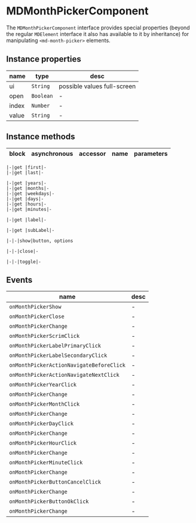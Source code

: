 # MDMonthPickerComponent
The `MDMonthPickerComponent` interface provides special properties (beyond the regular `MDElement` interface it also has available to it by inheritance) for manipulating `<md-month-picker>` elements.

## Instance properties

name|type|desc
---|---|---
ui|`String`|possible values full-screen
open|`Boolean`|-
index|`Number`|-
value|`String`|-

## Instance methods

block|asynchronous|accessor|name|parameters
---|---|---|---|---

    |-|get |first|-
    |-|get |last|-

    |-|get |years|-
    |-|get |months|-
    |-|get |weekdays|-
    |-|get |days|-
    |-|get |hours|-
    |-|get |minutes|-

    |-|get |label|-

    |-|get |subLabel|-

    |-|-|show|button, options

    |-|-|close|-

    |-|-|toggle|-

## Events

name|desc
---|---
`onMonthPickerShow`|-
`onMonthPickerClose`|-
`onMonthPickerChange`|-
`onMonthPickerScrimClick`|-
`onMonthPickerLabelPrimaryClick`|-
`onMonthPickerLabelSecondaryClick`|-
`onMonthPickerActionNavigateBeforeClick`|-
`onMonthPickerActionNavigateNextClick`|-
`onMonthPickerYearClick`|-
`onMonthPickerChange`|-
`onMonthPickerMonthClick`|-
`onMonthPickerChange`|-
`onMonthPickerDayClick`|-
`onMonthPickerChange`|-
`onMonthPickerHourClick`|-
`onMonthPickerChange`|-
`onMonthPickerMinuteClick`|-
`onMonthPickerChange`|-
`onMonthPickerButtonCancelClick`|-
`onMonthPickerChange`|-
`onMonthPickerButtonOkClick`|-
`onMonthPickerChange`|-
